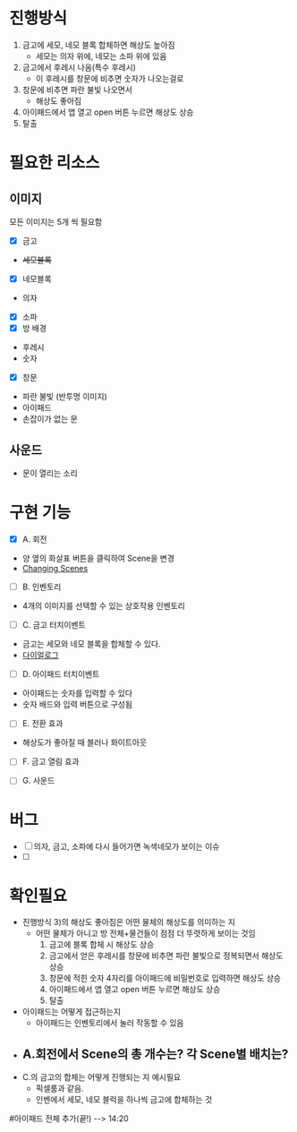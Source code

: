 ﻿# 진행방식
1. 금고에 세모, 네모 블록 합체하면 해상도 높아짐
    - 세모는 의자 위에, 네모는 소파 위에 있음
2. 금고에서 후레시 나옴(특수 후레시) 
    - 이 후레시를 창문에 비추면 숫자가 나오는걸로
3. 창문에 비추면 파란 불빛 나오면서 
    - 해상도 좋아짐
4. 아이패드에서 앱 열고 open 버튼 누르면 해상도 상승
5. 탈출

# 필요한 리소스
## **이미지**
모든 이미지는 5개 씩 필요함
- [x] 금고
- ~~세모블록~~
- [x] 네모블록
- 의자
- [x] 소파
- [x] 방 배경
- 후레시
- 숫자
- [x] 창문
- 파란 불빛 (반투명 이미지)
- 아이패드
- 손잡이가 없는 문

## **사운드**
- 문이 열리는 소리

# 구현 기능
- [x] A. 회전
- 양 옆의 화살표 버튼을 클릭하여 Scene을 변경
- [Changing Scenes](https://www.youtube.com/watch?v=wNl--exin90&list=PL4vbr3u7UKWp0iM1WIfRjCDTI03u43Zfu&index=30)

- [ ] B. 인벤토리
- 4개의 이미지를 선택할 수 있는 상호작용 인벤토리
 
- [ ] C. 금고 터치이벤트   
- 금고는 세모와 네모 블록을 합체할 수 있다.
- [다이얼로그](https://www.youtube.com/watch?v=1NCvpZDtTMI&list=PL4vbr3u7UKWp0iM1WIfRjCDTI03u43Zfu&index=12)

- [ ] D. 아이패드 터치이벤트
- 아이패드는 숫자를 입력할 수 있다
- 숫자 배드와 입력 버튼으로 구성됨

- [ ] E. 전환 효과
- 해상도가 좋아질 때 블러나 화이트아웃

- [ ] F. 금고 열림 효과

- [ ] G. 사운드

# 버그
- [ ] 의자, 금고, 소파에 다시 들어가면 녹색네모가 보이는 이슈
- [ ] 

# 확인필요
- 진행방식 3)의 해상도 좋아짐은 어떤 물체의 해상도를 의미하는 지
    - 어떤 물체가 아니고 방 전체+물건들이 점점 더 뚜렷하게 보이는 것임
        1. 금고에 블록 합체 시 해상도 상승
        2. 금고에서 얻은 후레시를 창문에 비추면 파란 불빛으로 정복되면서 해상도 상승
        3. 창문에 적힌 숫자 4자리를 아이패드에 비밀번호로 입력하면 해상도 상승
        4. 아이패드에서 앱 열고 open 버튼 누르면 해상도 상승
        5. 탈출
- 아이패드는 어떻게 접근하는지
    - 아이패드는 인벤토리에서 눌러 작동할 수 있음
- A.회전에서 Scene의 총 개수는? 각 Scene별 배치는?
    - 
- C.의 금고의 합체는 어떻게 진행되는 지 예시필요
    - 픽셀룸과 같음. 
    - 인벤에서 세모, 네모 블럭을 하나씩 금고에 합체하는 것

#아이패드 전체 추가(끝!) --> 14:20